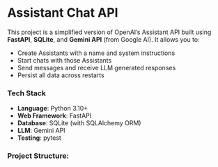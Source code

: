 # Assistant Chat API
This project is a simplified version of OpenAI’s Assistant API built using **FastAPI**, **SQLite**, and **Gemini API** (from Google AI). It allows you to:

- Create Assistants with a name and system instructions
- Start chats with those Assistants
- Send messages and receive LLM generated responses
- Persist all data across restarts



###  Tech Stack

- **Language**: Python 3.10+
- **Web Framework**: FastAPI
- **Database**: SQLite (with SQLAlchemy ORM)
- **LLM**: Gemini API
- **Testing**: pytest



### Project Structure:
